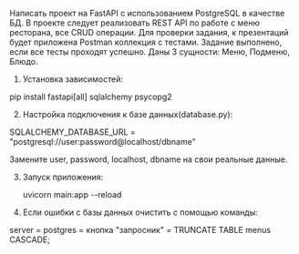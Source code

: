 Написать проект на FastAPI с использованием PostgreSQL в качестве БД. 
В проекте следует реализовать REST API по работе с меню ресторана, 
все CRUD операции. Для проверки задания, к презентаций будет приложена 
Postman коллекция с тестами. Задание выполнено, если все тесты проходят успешно.
Даны 3 сущности: Меню, Подменю, Блюдо.


1. Установка зависимостей:

pip install fastapi[all] sqlalchemy psycopg2


2. Настройка подключения к базе данных(database.py):

SQLALCHEMY_DATABASE_URL = "postgresql://user:password@localhost/dbname"

Замените user, password, localhost, dbname на свои реальные данные.

3. Запуск приложения:

   uvicorn main:app --reload

4. Если ошибки с базы данных очистить с помощью команды:

server = postgres = кнопка "запросник" = TRUNCATE TABLE menus CASCADE;
